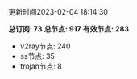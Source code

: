 更新时间2023-02-04 18:14:30

**总订阅: 73**
**总节点: 917**
**有效节点: 283**
- v2ray节点: 240
- ss节点: 35
- trojan节点: 8
